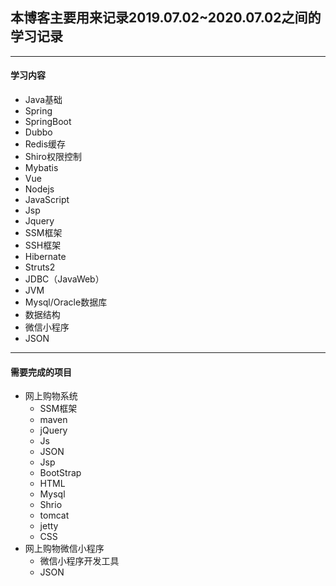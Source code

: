## 本博客主要用来记录2019.07.02~2020.07.02之间的学习记录
------
#### 学习内容

- Java基础
- Spring
- SpringBoot
- Dubbo
- Redis缓存
- Shiro权限控制
- Mybatis
- Vue
- Nodejs
- JavaScript
- Jsp
- Jquery
- SSM框架
- SSH框架
- Hibernate
- Struts2
- JDBC（JavaWeb）
- JVM
- Mysql/Oracle数据库
- 数据结构
- 微信小程序
- JSON


-----


#### 需要完成的项目
- 网上购物系统
   - SSM框架
   - maven
   - jQuery
   - Js
   - JSON
   - Jsp
   - BootStrap
   - HTML
   - Mysql
   - Shrio
   - tomcat
   - jetty
   - CSS
- 网上购物微信小程序
   - 微信小程序开发工具
   - JSON